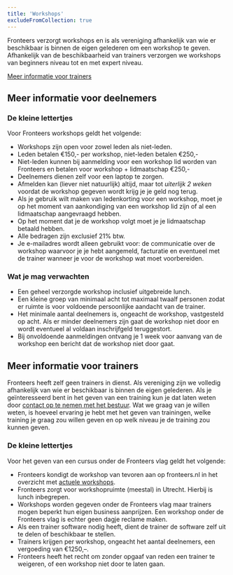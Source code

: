 ```yaml
---
title: 'Workshops'
excludeFromCollection: true
---
```


Fronteers verzorgt workshops en is als vereniging afhankelijk van wie er beschikbaar is binnen de eigen gelederen om een workshop te geven. Afhankelijk van de beschikbaarheid van trainers verzorgen we workshops van beginners niveau tot en met expert niveau.

[Meer informatie voor trainers](#meer-informatie-voor-trainers)

## Meer informatie voor deelnemers

### De kleine lettertjes

Voor Fronteers workshops geldt het volgende:

-   Workshops zijn open voor zowel leden als niet-leden.
-   Leden betalen €150,- per workshop, niet-leden betalen €250,-
-   Niet-leden kunnen bij aanmelding voor een workshop lid worden van Fronteers en betalen voor workshop + lidmaatschap €250,-
-   Deelnemers dienen zelf voor een laptop te zorgen.
-   Afmelden kan (liever niet natuurlijk) altijd, maar tot _uiterlijk 2 weken_ voordat de workshop gegeven wordt krijg je je geld nog terug.
-   Als je gebruik wilt maken van ledenkorting voor een workshop, moet je op het moment van aankondiging van een workshop lid zijn of al een lidmaatschap aangevraagd hebben.
-   Op het moment dat je de workshop volgt moet je je lidmaatschap betaald hebben.
-   Alle bedragen zijn exclusief 21% btw.
-   Je e-mailadres wordt alleen gebruikt voor: de communicatie over de workshop waarvoor je je hebt aangemeld, facturatie en eventueel met de trainer wanneer je voor de workshop wat moet voorbereiden.

### Wat je mag verwachten

-   Een geheel verzorgde workshop inclusief uitgebreide lunch.
-   Een kleine groep van minimaal acht tot maximaal twaalf personen zodat er ruimte is voor voldoende persoonlijke aandacht van de trainer.
-   Het minimale aantal deelnemers is, ongeacht de workshop, vastgesteld op acht. Als er minder deelnemers zijn gaat de workshop niet door en wordt eventueel al voldaan inschrijfgeld teruggestort.
-   Bij onvoldoende aanmeldingen ontvang je 1 week voor aanvang van de workshop een bericht dat de workshop niet door gaat.

## Meer informatie voor trainers

Fronteers heeft zelf geen trainers in dienst. Als vereniging zijn we volledig afhankelijk van wie er beschikbaar is binnen de eigen gelederen. Als je geïnteresseerd bent in het geven van een training kun je dat laten weten door [contact op te nemen met het bestuur](mailto:bestuur@fronteers.nl). Wat we graag van je willen weten, is hoeveel ervaring je hebt met het geven van trainingen, welke training je graag zou willen geven en op welk niveau je de training zou kunnen geven.

### De kleine lettertjes

Voor het geven van een cursus onder de Fronteers vlag geldt het volgende:

-   Fronteers kondigt de workshop van tevoren aan op fronteers.nl in het overzicht met [actuele workshops](/workshops).
-   Fronteers zorgt voor workshopruimte (meestal) in Utrecht. Hierbij is lunch inbegrepen.
-   Workshops worden gegeven onder de Fronteers vlag maar trainers mogen beperkt hun eigen business aanprijzen. Een workshop onder de Fronteers vlag is echter geen dagje reclame maken.
-   Als een trainer software nodig heeft, dient de trainer de software zelf uit te delen of beschikbaar te stellen.
-   Trainers krijgen per workshop, ongeacht het aantal deelnemers, een vergoeding van €1250,–.
-   Fronteers heeft het recht om zonder opgaaf van reden een trainer te weigeren, of een workshop niet door te laten gaan.
